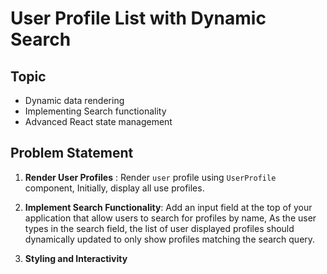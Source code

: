 # User Profile List with Dynamic Search

## Topic

- Dynamic data rendering
- Implementing Search functionality
- Advanced React state management

## Problem Statement
1. **Render User Profiles** : Render `user` profile using `UserProfile` component, Initially, display all use profiles.

2. **Implement Search Functionality**: Add an input field at the top of your application that allow users to search for profiles by name, As the user types in the search field, the list of user displayed profiles should dynamically updated to only show profiles matching the search query.

3. **Styling and Interactivity**    